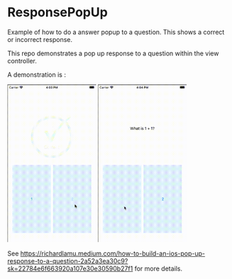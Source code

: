# ResponsePopUp
Example of how to do a answer popup to a question. This shows a correct or incorrect response.

This repo demonstrates a pop up response to a question within the view controller.


A demonstration is :

<img src="resources/correct.gif" width="200"/>

<img src="resources/icorrect.gif" width="200"/>

See https://richardlamu.medium.com/how-to-build-an-ios-pop-up-response-to-a-question-2a52a3ea30c9?sk=22784e6f663920a107e30e30590b27f1 
for more details.
